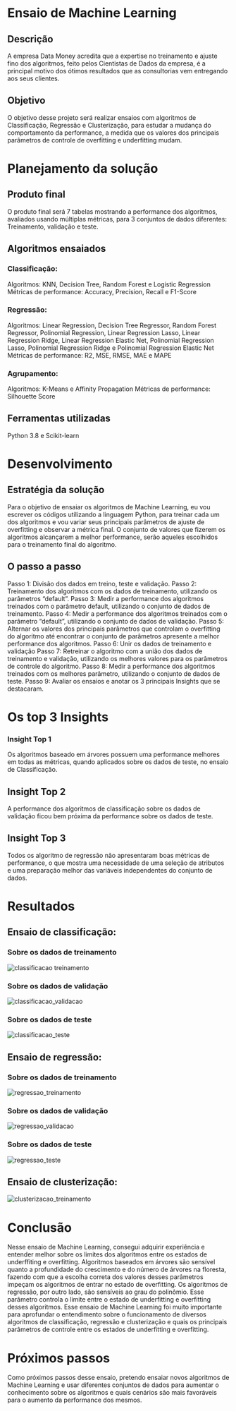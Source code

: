 # Ensaio de Machine Learning

## Descrição

A empresa Data Money acredita que a expertise no treinamento e ajuste
fino dos algoritmos, feito pelos Cientistas de Dados da empresa, é a
principal motivo dos ótimos resultados que as consultorias vem
entregando aos seus clientes.

## Objetivo

O objetivo desse projeto será realizar ensaios com algoritmos de
Classificação, Regressão e Clusterização, para estudar a mudança do
comportamento da performance, a medida que os valores dos principais
parâmetros de controle de overfitting e underfitting mudam.

# Planejamento da solução

## Produto final

O produto final será 7 tabelas mostrando a performance dos algoritmos,
avaliados usando múltiplas métricas, para 3 conjuntos de dados
diferentes: Treinamento, validação e teste.

## Algoritmos ensaiados

### Classificação:

Algoritmos: KNN, Decision Tree, Random Forest e Logistic Regression
Métricas de performance: Accuracy, Precision, Recall e F1-Score

### Regressão:

Algoritmos: Linear Regression, Decision Tree Regressor, Random Forest
Regressor, Polinomial Regression, Linear Regression Lasso, Linear
Regression Ridge, Linear Regression Elastic Net, Polinomial Regression
Lasso, Polinomial Regression Ridge e Polinomial Regression Elastic Net
Métricas de performance: R2, MSE, RMSE, MAE e MAPE

### Agrupamento:

Algoritmos: K-Means e Affinity Propagation
Métricas de performance: Silhouette Score

## Ferramentas utilizadas

Python 3.8 e Scikit-learn

# Desenvolvimento

## Estratégia da solução

Para o objetivo de ensaiar os algoritmos de Machine Learning, eu vou
escrever os códigos utilizando a linguagem Python, para treinar cada um
dos algoritmos e vou variar seus principais parâmetros de ajuste de
overfitting e observar a métrica final.
O conjunto de valores que fizerem os algoritmos alcançarem a melhor
performance, serão aqueles escolhidos para o treinamento final do
algoritmo.

## O passo a passo

Passo 1: Divisão dos dados em treino, teste e validação.
Passo 2: Treinamento dos algoritmos com os dados de treinamento,
utilizando os parâmetros “default”.
Passo 3: Medir a performance dos algoritmos treinados com o parâmetro
default, utilizando o conjunto de dados de treinamento.
Passo 4: Medir a performance dos algoritmos treinados com o parâmetro
“default”, utilizando o conjunto de dados de validação.
Passo 5: Alternar os valores dos principais parâmetros que controlam o
overfitting do algoritmo até encontrar o conjunto de parâmetros apresente
a melhor performance dos algoritmos.
Passo 6: Unir os dados de treinamento e validação
Passo 7: Retreinar o algoritmo com a união dos dados de treinamento e
validação, utilizando os melhores valores para os parâmetros de controle
do algoritmo.
Passo 8: Medir a performance dos algoritmos treinados com os melhores
parâmetro, utilizando o conjunto de dados de teste.
Passo 9: Avaliar os ensaios e anotar os 3 principais Insights que se
destacaram.

# Os top 3 Insights

### Insight Top 1

Os algoritmos baseado em árvores possuem uma performance melhores
em todas as métricas, quando aplicados sobre os dados de teste, no
ensaio de Classificação.

## Insight Top 2

A performance dos algoritmos de classificação sobre os dados de
validação ficou bem próxima da performance sobre os dados de teste.

## Insight Top 3

Todos os algoritmo de regressão não apresentaram boas métricas de
performance, o que mostra uma necessidade de uma seleção de atributos
e uma preparação melhor das variáveis independentes do conjunto de
dados.

# Resultados

## Ensaio de classificação:

### Sobre os dados de treinamento

![classificacao treinamento](img/ensaio_classificacao_dados_treinamento.png)

### Sobre os dados de validação

![classificacao_validacao](img/ensaio_classificacao_dados_validacao.png)

### Sobre os dados de teste

![classificacao_teste]( img/ensaio_classificacao_dados_teste.png)

## Ensaio de regressão:

### Sobre os dados de treinamento

![regressao_treinamento]( img/ensaio_regressao_dados_treinamento.png)

### Sobre os dados de validação

![regressao_validacao]( img/ensaio_regressao_dados_validacao.png)

### Sobre os dados de teste

![regressao_teste]( img/ensaio_regressao_dados_teste.png)

## Ensaio de clusterização:

![clusterizacao_treinamento]( img/ensaio_clusterizacao.png)

# Conclusão

Nesse ensaio de Machine Learning, consegui adquirir experiência e
entender melhor sobre os limites dos algoritmos entre os estados de
underffiting e overfitting.
Algoritmos baseados em árvores são sensível quanto a profundidade do
crescimento e do número de árvores na floresta, fazendo com que a
escolha correta dos valores desses parâmetros impeçam os algoritmos de
entrar no estado de overfitting.
Os algoritmos de regressão, por outro lado, são sensíveis ao grau do
polinômio. Esse parâmetro controla o limite entre o estado de underfitting
e overfitting desses algoritmos.
Esse ensaio de Machine Learning foi muito importante para aprofundar o
entendimento sobre o funcionamento de diversos algoritmos de
classificação, regressão e clusterização e quais os principais parâmetros
de controle entre os estados de underfitting e overfitting.

# Próximos passos

Como próximos passos desse ensaio, pretendo ensaiar novos algoritmos
de Machine Learning e usar diferentes conjuntos de dados para aumentar
o conhecimento sobre os algoritmos e quais cenários são mais favoráveis
para o aumento da performance dos mesmos.

